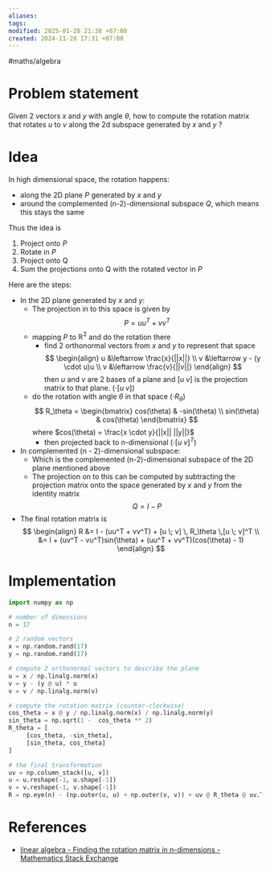 ```yaml
---
aliases: 
tags: 
modified: 2025-01-28 21:38 +07:00
created: 2024-11-28 17:31 +07:00
---
```

#maths/algebra 

# Problem statement
Given 2 vectors $x$ and $y$ with angle $\theta$, how to compute the rotation matrix that rotates $u$ to $v$ along the 2d subspace generated by $x$ and $y$ ?

# Idea
In high dimensional space, the rotation happens:
- along the 2D plane $P$ generated by $x$ and $y$
- around the complemented (n-2)-dimensional subspace $Q$, which means this stays the same

Thus the idea is
1. Project onto $P$
2. Rotate in $P$
3. Project onto Q
4. Sum the projections onto Q with the rotated vector in $P$

Here are the steps:
- In the 2D plane generated by $x$ and $y$: 
	- The projection in to this space is given by 
	  $$P = uu^T + vv^T$$
	- mapping $P$ to $\mathbb{R}^ 2$ and do the rotation there
		- find 2 orthonormal vectors from $x$ and $y$ to represent that space
		  $$
		  \begin{align}
		  u &\leftarrow \frac{x}{||x||} \\
		  v &\leftarrow y - (y \cdot u)u \\
		  v &\leftarrow \frac{v}{||v||}
		  \end{align}
		  $$
		  then $u$ and $v$ are 2 bases of a plane and $[u \; v]$ is the projection matrix to that plane. ($\cdot [u \; v]$)
	- do the rotation with angle $\theta$ in that space ($\cdot R_\theta$)
	  $$
	  R_\theta =
	  \begin{bmatrix}
	  cos(\theta) & -sin(\theta) \\
	  sin(\theta) & cos(\theta)
	  \end{bmatrix}
	  $$
	  where $cos(\theta) = \frac{x \cdot y}{||x|| ||y||}$
		- then projected back to n-dimensional ($\cdot [u \; v]^T$)
- In complemented (n - 2)-dimensional subspace:
	- Which is the complemented (n-2)-dimensional subspace of the 2D plane mentioned above
	- The projection on to this can be computed by subtracting the projection matrix onto the space generated by $x$ and $y$ from the identity matrix
	  $$Q = I - P$$
- The final rotation matrix is
  $$
  \begin{align}
  R &= I - (uu^T + vv^T) + [u \; v] \, R_\theta \,[u \; v]^T \\
  &= I + (uv^T - vu^T)sin(\theta) + (uu^T + vv^T)(cos(\theta) - 1)
  \end{align}
  $$
# Implementation
```python
import numpy as np

# number of dimensions
n = 17

# 2 random vectors
x = np.random.rand(17)
y = np.random.rand(17)

# compute 2 orthonormal vectors to describe the plane
u = x / np.linalg.norm(x)
v = y - (y @ u) * u
v = v / np.linalg.norm(v)

# compute the rotation matrix (counter-clockwise)
cos_theta = x @ y / np.linalg.norm(x) / np.linalg.norm(y)
sin_theta = np.sqrt(1 -  cos_theta ** 2)
R_theta = [
	 [cos_theta, -sin_theta], 
	 [sin_theta, cos_theta]
]

# the final transformation
uv = np.column_stack([u, v])
u = u.reshape(-1, u.shape[-1])
v = v.reshape(-1, v.shape[-1])
R = np.eye(n) - (np.outer(u, u) + np.outer(v, v)) + uv @ R_theta @ uv.T
```
# References
- [linear algebra - Finding the rotation matrix in n-dimensions - Mathematics Stack Exchange](https://math.stackexchange.com/questions/598750/finding-the-rotation-matrix-in-n-dimensions)

